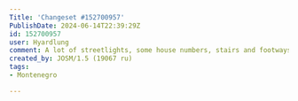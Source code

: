 ```yaml
---
Title: 'Changeset #152700957'
PublishDate: 2024-06-14T22:39:29Z
id: 152700957
user: Hyardlung
comment: A lot of streetlights, some house numbers, stairs and footways
created_by: JOSM/1.5 (19067 ru)
tags:
- Montenegro

---
```

